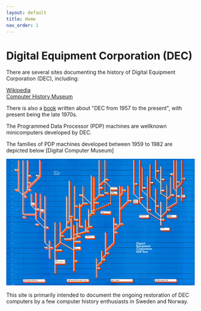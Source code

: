 ```yaml
---
layout: default
title: Home
nav_order: 1
---
```


# Digital Equipment Corporation (DEC)

There are several sites documenting the history of Digital Equipment Corporation (DEC), including:

[Wikipedia](https://en.wikipedia.org/wiki/Digital_Equipment_Corporation)  
[Computer History Museum](https://www.computerhistory.org/brochures/d-f/digital-equipment-corporation-dec/)  

There is also a [book](./assets/books/DEC_1957_to_the_Present,1978.pdf) written about "DEC from 1957 to the present", with present being the late 1970s.

The Programmed Data Processor (PDP) machines are wellknown minicomputers developed by DEC.

The families of PDP machines developed between 1959 to 1982 are depicted below [Digital Computer Museum]

![](./assets/images/dec_pdp_tree.jpg)

This site is primarily intended to document the ongoing restoration of DEC computers by a few computer history enthusiasts in Sweden and Norway.

